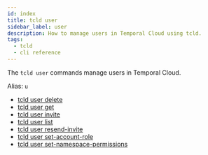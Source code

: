 ```yaml
---
id: index
title: tcld user
sidebar_label: user
description: How to manage users in Temporal Cloud using tcld.
tags:
  - tcld
  - cli reference
---
```


The `tcld user` commands manage users in Temporal Cloud.

Alias: `u`

- [tcld user delete](/cloud/tcld/user/delete)
- [tcld user get](/cloud/tcld/user/get)
- [tcld user invite](/cloud/tcld/user/invite)
- [tcld user list](/cloud/tcld/user/list)
- [tcld user resend-invite](/cloud/tcld/user/resend-invite)
- [tcld user set-account-role](/cloud/tcld/user/set-account-role)
- [tcld user set-namespace-permissions](/cloud/tcld/user/set-namespace-permissions)
